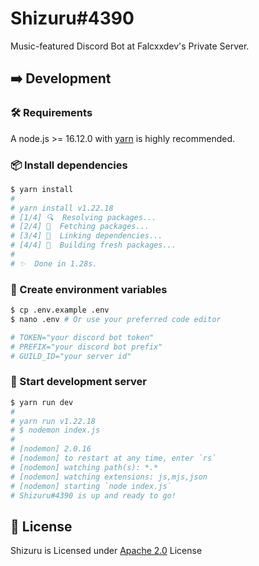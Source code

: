 # Shizuru#4390

Music-featured Discord Bot at Falcxxdev's Private Server.

## ➡️ Development

### 🛠️ Requirements

A node.js >= 16.12.0 with [yarn](https://yarnpkg.com) is highly recommended.

### 📦 Install dependencies

```bash
$ yarn install
#
# yarn install v1.22.18
# [1/4] 🔍  Resolving packages...
# [2/4] 🚚  Fetching packages...
# [3/4] 🔗  Linking dependencies...
# [4/4] 🔨  Building fresh packages...
#
# ✨  Done in 1.28s.
```

### 🔑 Create environment variables

```bash
$ cp .env.example .env
$ nano .env # Or use your preferred code editor

# TOKEN="your discord bot token"
# PREFIX="your discord bot prefix"
# GUILD_ID="your server id"
```

### 🏃 Start development server

```bash
$ yarn run dev
#
# yarn run v1.22.18
# $ nodemon index.js
#
# [nodemon] 2.0.16
# [nodemon] to restart at any time, enter `rs`
# [nodemon] watching path(s): *.*
# [nodemon] watching extensions: js,mjs,json
# [nodemon] starting `node index.js`
# Shizuru#4390 is up and ready to go!
```

## 📄 License

Shizuru is Licensed under [Apache 2.0](./LICENSE) License
